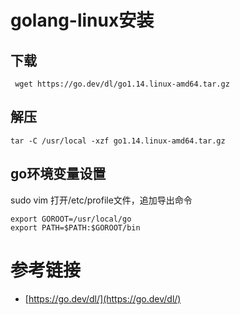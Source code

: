 # golang-linux安装

## 下载

```
 wget https://go.dev/dl/go1.14.linux-amd64.tar.gz
```

## 解压

```
tar -C /usr/local -xzf go1.14.linux-amd64.tar.gz
```

## go环境变量设置


sudo vim 打开/etc/profile文件，追加导出命令
```
export GOROOT=/usr/local/go
export PATH=$PATH:$GOROOT/bin
```

# 参考链接

- [https://go.dev/dl/](https://go.dev/dl/)
